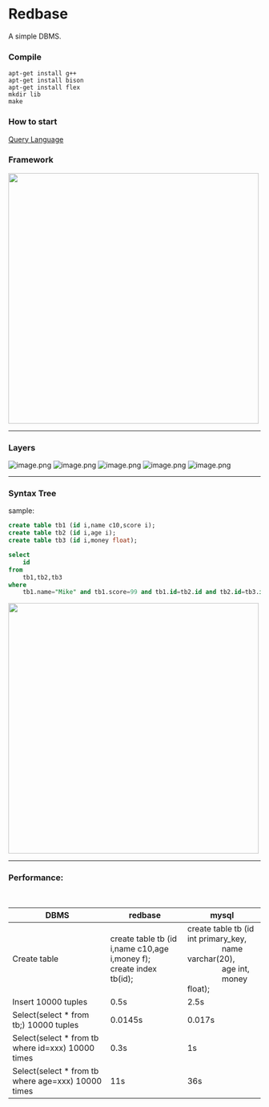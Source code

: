 # Redbase

A simple DBMS.

### Compile
```
apt-get install g++
apt-get install bison
apt-get install flex
mkdir lib
make
```

### How to start

[Query Language](https://github.com/ywmuazz/redbase/blob/master/rql.md)

### Framework


<img src="https://cdn.nlark.com/yuque/0/2020/png/1532622/1597657533761-53653339-e3bc-4a4b-9c0f-eff5ab562a5d.png#align=left&display=inline&height=203&margin=%5Bobject%20Object%5D&name=image.png&originHeight=636&originWidth=1026&size=86342&status=done&style=none&width=327" width="500" >


---

### Layers



![image.png](https://raw.githubusercontent.com/ywmuazz/redbase/master/pic/pfxmind.png)
![image.png](https://raw.githubusercontent.com/ywmuazz/redbase/master/pic/rmxmind.png)
![image.png](https://raw.githubusercontent.com/ywmuazz/redbase/master/pic/ixxmind.png)
![image.png](https://raw.githubusercontent.com/ywmuazz/redbase/master/pic/smxmind.png)
![image.png](https://raw.githubusercontent.com/ywmuazz/redbase/master/pic/qlxmind.png)


---



### Syntax Tree

sample:
```sql
create table tb1 (id i,name c10,score i);
create table tb2 (id i,age i);
create table tb3 (id i,money float);

select 
	id 
from 
	tb1,tb2,tb3 
where 
	tb1.name="Mike" and tb1.score=99 and tb1.id=tb2.id and tb2.id=tb3.id and tb2.age=18 and tb3.money=100.0;
```

<img src="https://cdn.nlark.com/yuque/0/2020/png/1532622/1597921322678-e57e1a67-e6b3-47e1-907a-c28773394f48.png#align=left&display=inline&height=1383&margin=%5Bobject%20Object%5D&name=image.png&originHeight=1383&originWidth=1233&size=532909&status=done&style=none&width=1233" width="500" >


---

### Performance:

<br />


| DBMS | redbase | mysql |
| --- | --- | --- |
| Create table | create table tb (id i,name c10,age i,money f);<br />create index tb(id); | create table tb (id int primary_key,<br />                 name varchar(20),<br />                 age int,<br />                 money float); |
| Insert 10000 tuples | 0.5s | 2.5s |
| Select(select * from tb;)  10000 tuples  | 0.0145s | 0.017s |
| Select(select * from tb where id=xxx) 10000 times | 0.3s | 1s |
| Select(select * from tb where age=xxx) 10000 times | 11s | 36s |

